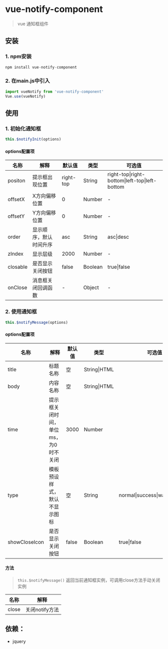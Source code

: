 # vue-notify-component

> vue 通知框组件




## 安装

### 1. npm安装

```js
npm install vue-notify-component
```

### 2. 在main.js中引入

```js
import vueNotify from 'vue-notify-component'
Vue.use(vueNotify)
```



## 使用

### 1. 初始化通知框

```javascript
this.$notifyInit(options)
```

#### options配置项

| 名称     | 解释                   | 默认值    | 类型    | 可选值                                         |
| -------- | ---------------------- | --------- | ------- | ---------------------------------------------- |
| positon  | 提示框出现位置         | right-top | String  | right-top\|right-bottom\|left-top\|left-bottom |
| offsetX  | X方向偏移位置          | 0         | Number  | -                                              |
| offsetY  | Y方向偏移位置          | 0         | Number  | -                                              |
| order    | 显示顺序，默认时间升序 | asc       | String  | asc\|desc                                      |
| zIndex   | 显示层级               | 2000      | Number  | -                                              |
| closable | 是否显示关闭按钮       | false     | Boolean | true\|false                                    |
| onClose  | 消息框关闭回调函数     | -         | Object  | -                                              |

### 2. 使用通知框

```js
this.$notifyMessage(options)
```

#### options配置项

| 名称          | 解释                                | 默认值 | 类型         | 可选值                          |
| ------------- | ----------------------------------- | ------ | ------------ | ------------------------------- |
| title         | 标题名称                            | 空     | String\|HTML |                                 |
| body          | 内容名称                            | 空     | String\|HTML |                                 |
| time          | 提示框关闭时间，单位ms，为0时不关闭 | 3000   | Number       |                                 |
| type          | 模板预设样式，默认不显示图标        | 空     | String       | normal\|success\|warning\|error |
| showCloseIcon | 是否显示关闭按钮                    | false  | Boolean      | true\|false                     |

#### 方法

> `this.$notifyMessage()` 返回当前通知框实例，可调用close方法手动关闭实例

| 名称  | 解释           |
| ----- | -------------- |
| close | 关闭notify方法 |




## 依赖：

- jquery